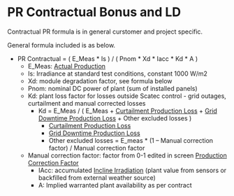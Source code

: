 # PR Contractual Bonus and LD

Contractual PR formula is in general curstomer and project specific.

General formula included is as below.

- PR Contractual = ( E_Meas * Is ) / ( Pnom * Xd * Iacc * Kd * A )
    - E_Meas: [Actual Production](../../Yield%20and%20Weather/Actual%20Production/Actual%20Production.md)
    - Is: Irradiance at standard test conditions, constant 1000 W/m2
    - Xd: module degradation factor, see formula below
    - Pnom: nominal DC power of plant (sum of installed panels)
    - Kd: plant loss factor for losses outside Scatec control - grid outages, curtailment and manual corrected losses
        - Kd = E_Meas / ( E_Meas + [Curtailment Production Loss](../../Production%20Losses/Curtailment%20production%20losses/Curtailment%20production%20losses.md) + [Grid Downtime Production Loss](../../Production%20Losses/Grid%20down%20time%20production%20losses/Grid%20down%20time%20production%20losses.md) + Other excluded losses )
            - [Curtailment Production Loss](../../Production%20Losses/Curtailment%20production%20losses/Curtailment%20production%20losses.md)
            - [Grid Downtime Production Loss](../../Production%20Losses/Grid%20down%20time%20production%20losses/Grid%20down%20time%20production%20losses.md)
            - Other excluded losses = E_meas * (1 – Manual correction factor)  / Manual correction factor
    - Manual correction factor: factor from 0-1 edited in screen [Production Correction Factor](../../../../User%20Interfaces/Manual%20Data%20Registration/Production%20Correction%20Factor/Production%20Correction%20Factor.md)
        - IAcc: accumulated [Incline Irradiation](../../../../User%20Interfaces/Manual%20Data%20Registration/Irradiation%20Correction/Irradiation%20Correction.md) (plant value from sensors or backfilled from external weather source)
        - A: Implied warranted plant availability as per contract
